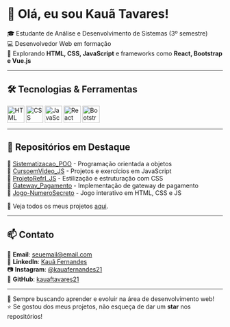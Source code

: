 # 👋 Olá, eu sou Kauã Tavares!

🎓 Estudante de Análise e Desenvolvimento de Sistemas (3º semestre)  
💻 Desenvolvedor Web em formação  
🚀 Explorando **HTML, CSS, JavaScript** e frameworks como **React, Bootstrap e Vue.js**  

---

## 🛠️ Tecnologias & Ferramentas  
<div style="display: flex; align-items: center;">
  <img src="https://cdn.jsdelivr.net/gh/devicons/devicon/icons/html5/html5-original.svg" title="HTML5" alt="HTML" width="40" height="40"/>&nbsp;
  <img src="https://cdn.jsdelivr.net/gh/devicons/devicon/icons/css3/css3-original.svg" title="CSS3" alt="CSS" width="40" height="40"/>&nbsp;
  <img src="https://cdn.jsdelivr.net/gh/devicons/devicon/icons/javascript/javascript-original.svg" title="JavaScript" alt="JavaScript" width="40" height="40"/>&nbsp;
  <img src="https://cdn.jsdelivr.net/gh/devicons/devicon/icons/react/react-original.svg" title="React" alt="React" width="40" height="40"/>&nbsp;
  <img src="https://cdn.jsdelivr.net/gh/devicons/devicon/icons/bootstrap/bootstrap-original.svg" title="Bootstrap" alt="Bootstrap" width="40" height="40"/>&nbsp;
</div>

---

## 📌 Repositórios em Destaque  
🔹 [Sistematizacao_POO](https://github.com/kauaftavares21/Sistematizacao_POO) - Programação orientada a objetos  
🔹 [CursoemVideo_JS](https://github.com/kauaftavares21/CursoemVideo_JS) - Projetos e exercícios em JavaScript  
🔹 [ProjetoRefrI_JS](https://github.com/kauaftavares21/ProjetoRefrI_JS) - Estilização e estruturação com CSS  
🔹 [Gateway_Pagamento](https://github.com/kauaftavares21/Gateway_Pagamento) - Implementação de gateway de pagamento  
🔹 [Jogo-NumeroSecreto](https://github.com/kauaftavares21/Jogo-NumeroSecreto) - Jogo interativo em HTML, CSS e JS  

📌 Veja todos os meus projetos [aqui](https://github.com/kauaftavares21?tab=repositories).

---

## 📫 Contato  
📧 **Email**: [seuemail@email.com](mailto:seuemail@email.com)  
🔗 **LinkedIn**: [Kauã Fernandes](https://www.linkedin.com/in/kauã-fernandes-809665252/)  
📷 **Instagram**: [@kauafernandes21](https://www.instagram.com/kauafernandes21/)  
🐙 **GitHub**: [kauaftavares21](https://github.com/kauaftavares21)  

---

🚀 Sempre buscando aprender e evoluir na área de desenvolvimento web!  
⭐ Se gostou dos meus projetos, não esqueça de dar um **star** nos repositórios!
